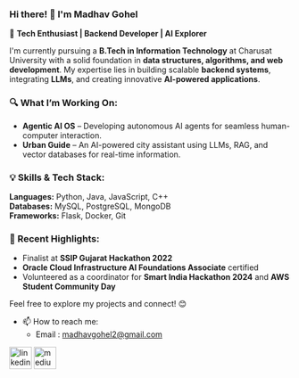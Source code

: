 ### Hi there! 👋 I'm Madhav Gohel  
🚀 **Tech Enthusiast | Backend Developer | AI Explorer**  

I'm currently pursuing a **B.Tech in Information Technology** at Charusat University with a solid foundation in **data structures, algorithms, and web development**. My expertise lies in building scalable **backend systems**, integrating **LLMs**, and creating innovative **AI-powered applications**.  

### 🔍 What I’m Working On:  
- **Agentic AI OS** – Developing autonomous AI agents for seamless human-computer interaction.  
- **Urban Guide** – An AI-powered city assistant using LLMs, RAG, and vector databases for real-time information.  

### 💡 Skills & Tech Stack:  
**Languages:** Python, Java, JavaScript, C++  
**Databases:** MySQL, PostgreSQL, MongoDB  
**Frameworks:** Flask, Docker, Git  

### 🌟 Recent Highlights:  
- Finalist at **SSIP Gujarat Hackathon 2022**  
- **Oracle Cloud Infrastructure AI Foundations Associate** certified  
- Volunteered as a coordinator for **Smart India Hackathon 2024** and **AWS Student Community Day**  

Feel free to explore my projects and connect! 😊  

- 📫 How to reach me:
  - Email : madhavgohel2@gmail.com 


[<img src='https://cdn3.iconfinder.com/data/icons/2018-social-media-black-and-white-logos/1000/2018_social_media_popular_app_logo_linkedin-512.png' alt='linkedin' height='40'>](https://www.linkedin.com/in/madhav-gohel/)  [<img src='https://ssl.gstatic.com/atari/images/sociallinks/medium_black_44dp.png' alt='medium' height='40'>](https://madhavgohel.medium.com/)  

<!--- ![Metrics](https://metrics.lecoq.io/Madhav-Gohel?template=classic&isocalendar=1&base=header%2C%20activity%2C%20community%2C%20repositories%2C%20metadata&base.indepth=false&base.hireable=false&base.skip=false&isocalendar=false&isocalendar.duration=full-year&config.timezone=Asia%2FCalcutta)
--->

